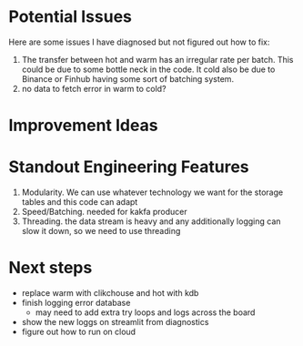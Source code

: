 # Potential Issues
Here are some issues I have diagnosed but not figured out how to fix:
1. The transfer between hot and warm has an irregular rate per batch. This could be due to some bottle neck in the code. It cold also be due to Binance or Finhub having some sort of batching system.
2. no data to fetch error in warm to cold?

# Improvement Ideas

# Standout Engineering Features
1. Modularity. We can use whatever technology we want for the storage tables and this code can adapt
2. Speed/Batching. needed for kakfa producer
3. Threading. the data stream is heavy and any additionally logging can slow it down, so we need to use threading

# Next steps
- replace warm with clikchouse and hot with kdb
- finish logging error database
    - may need to add extra try loops and logs across the board
- show the new loggs on streamlit from diagnostics
- figure out how to run on cloud